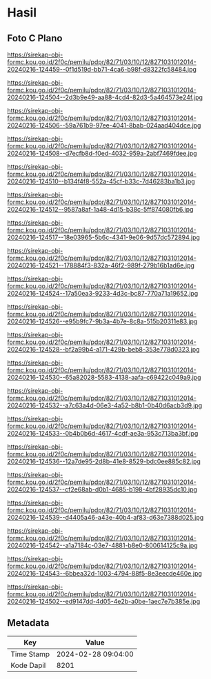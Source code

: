 # Hasil

## Foto C Plano

https://sirekap-obj-formc.kpu.go.id/2f0c/pemilu/pdpr/82/71/03/10/12/8271031012014-20240216-124459--0f1d519d-bb71-4ca6-b98f-d8322fc58484.jpg

https://sirekap-obj-formc.kpu.go.id/2f0c/pemilu/pdpr/82/71/03/10/12/8271031012014-20240216-124504--2d3b9e49-aa88-4cd4-82d3-5a464573e24f.jpg

https://sirekap-obj-formc.kpu.go.id/2f0c/pemilu/pdpr/82/71/03/10/12/8271031012014-20240216-124506--59a761b9-97ee-4041-8bab-024aad404dce.jpg

https://sirekap-obj-formc.kpu.go.id/2f0c/pemilu/pdpr/82/71/03/10/12/8271031012014-20240216-124508--d7ecfb8d-f0ed-4032-959a-2abf7469fdee.jpg

https://sirekap-obj-formc.kpu.go.id/2f0c/pemilu/pdpr/82/71/03/10/12/8271031012014-20240216-124510--b134f4f8-552a-45cf-b33c-7d46283ba1b3.jpg

https://sirekap-obj-formc.kpu.go.id/2f0c/pemilu/pdpr/82/71/03/10/12/8271031012014-20240216-124512--9587a8af-1a48-4d15-b38c-5ff874080fb6.jpg

https://sirekap-obj-formc.kpu.go.id/2f0c/pemilu/pdpr/82/71/03/10/12/8271031012014-20240216-124517--18e03965-5b6c-4341-9e06-9d57dc572894.jpg

https://sirekap-obj-formc.kpu.go.id/2f0c/pemilu/pdpr/82/71/03/10/12/8271031012014-20240216-124521--178884f3-832a-46f2-989f-279b16b1ad6e.jpg

https://sirekap-obj-formc.kpu.go.id/2f0c/pemilu/pdpr/82/71/03/10/12/8271031012014-20240216-124524--17a50ea3-9233-4d3c-bc87-770a71a19652.jpg

https://sirekap-obj-formc.kpu.go.id/2f0c/pemilu/pdpr/82/71/03/10/12/8271031012014-20240216-124526--e95b9fc7-9b3a-4b7e-8c8a-515b20311e83.jpg

https://sirekap-obj-formc.kpu.go.id/2f0c/pemilu/pdpr/82/71/03/10/12/8271031012014-20240216-124528--bf2a99b4-a171-429b-beb8-353e778d0323.jpg

https://sirekap-obj-formc.kpu.go.id/2f0c/pemilu/pdpr/82/71/03/10/12/8271031012014-20240216-124530--65a82028-5583-4138-aafa-c69422c049a9.jpg

https://sirekap-obj-formc.kpu.go.id/2f0c/pemilu/pdpr/82/71/03/10/12/8271031012014-20240216-124532--a7c63a4d-06e3-4a52-b8b1-0b40d6acb3d9.jpg

https://sirekap-obj-formc.kpu.go.id/2f0c/pemilu/pdpr/82/71/03/10/12/8271031012014-20240216-124533--0b4b0b6d-4617-4cdf-ae3a-953c713ba3bf.jpg

https://sirekap-obj-formc.kpu.go.id/2f0c/pemilu/pdpr/82/71/03/10/12/8271031012014-20240216-124536--12a7de95-2d8b-41e8-8529-bdc0ee885c82.jpg

https://sirekap-obj-formc.kpu.go.id/2f0c/pemilu/pdpr/82/71/03/10/12/8271031012014-20240216-124537--cf2e68ab-d0b1-4685-b198-4bf28935dc10.jpg

https://sirekap-obj-formc.kpu.go.id/2f0c/pemilu/pdpr/82/71/03/10/12/8271031012014-20240216-124539--d4405a46-a43e-40b4-af83-d63e7388d025.jpg

https://sirekap-obj-formc.kpu.go.id/2f0c/pemilu/pdpr/82/71/03/10/12/8271031012014-20240216-124542--a1a7184c-03e7-4881-b8e0-800614125c9a.jpg

https://sirekap-obj-formc.kpu.go.id/2f0c/pemilu/pdpr/82/71/03/10/12/8271031012014-20240216-124543--6bbea32d-1003-4794-88f5-8e3eecde460e.jpg

https://sirekap-obj-formc.kpu.go.id/2f0c/pemilu/pdpr/82/71/03/10/12/8271031012014-20240216-124502--ed9147dd-4d05-4e2b-a0be-1aec7e7b385e.jpg


## Metadata

| Key        | Value               |
| ---------- | ------------------- |
| Time Stamp | 2024-02-28 09:04:00 |
| Kode Dapil | 8201                |



